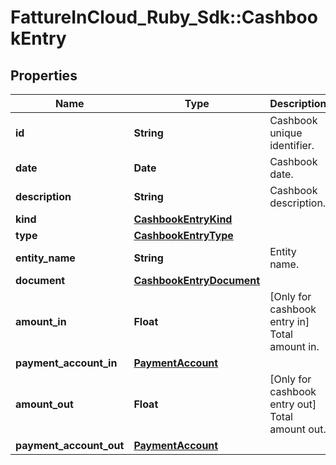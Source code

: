 # FattureInCloud_Ruby_Sdk::CashbookEntry

## Properties

| Name | Type | Description | Notes |
| ---- | ---- | ----------- | ----- |
| **id** | **String** | Cashbook unique identifier. |  |
| **date** | **Date** | Cashbook date. |  |
| **description** | **String** | Cashbook description. |  |
| **kind** | [**CashbookEntryKind**](CashbookEntryKind.md) |  |  |
| **type** | [**CashbookEntryType**](CashbookEntryType.md) |  | [optional] |
| **entity_name** | **String** | Entity name. | [optional] |
| **document** | [**CashbookEntryDocument**](CashbookEntryDocument.md) |  | [optional] |
| **amount_in** | **Float** | [Only for cashbook entry in] Total amount in. | [optional] |
| **payment_account_in** | [**PaymentAccount**](PaymentAccount.md) |  | [optional] |
| **amount_out** | **Float** | [Only for cashbook entry out] Total amount out. | [optional] |
| **payment_account_out** | [**PaymentAccount**](PaymentAccount.md) |  | [optional] |

